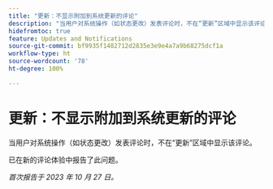 ```yaml
---
title: "更新：不显示附加到系统更新的评论"
description: "当用户对系统操作（如状态更改）发表评论时，不在“更新”区域中显示该评论。"
hidefromtoc: true
feature: Updates and Notifications
source-git-commit: bf9935f1482712d2835e3e9e4a7a9b68275dcf1a
workflow-type: ht
source-wordcount: '78'
ht-degree: 100%

---
```



# 更新：不显示附加到系统更新的评论

<!--

>[!NOTE]
>
>This issue has been closed because it is working as designed.

-->

当用户对系统操作（如状态更改）发表评论时，不在“更新”区域中显示该评论。

已在新的评论体验中报告了此问题。

_首次报告于 2023 年 10 月 27 日。_
